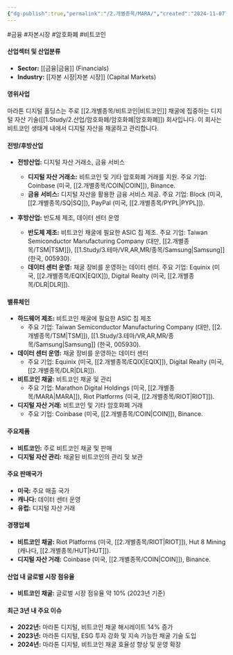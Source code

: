```yaml
---
{"dg-publish":true,"permalink":"/2.개별종목/MARA/","created":"2024-11-07T09:55:33.219+09:00","updated":"2025-07-29T21:37:04.883+09:00"}
---
```


#금융 #자본시장 #암호화폐 #비트코인

#### 산업섹터 및 산업분류

- **Sector:** [[금융\|금융]] (Financials)
- **Industry:** [[자본 시장\|자본 시장]] (Capital Markets)

#### 영위사업

마라톤 디지털 홀딩스는 주로 [[2.개별종목/비트코인\|비트코인]] 채굴에 집중하는 디지털 자산 기술([[1.Study/2.산업/암호화폐/암호화폐\|암호화폐]]) 회사입니다. 이 회사는 비트코인 생태계 내에서 디지털 자산을 채굴하고 관리합니다.

#### 전방/후방산업

- **전방산업:** 디지털 자산 거래소, 금융 서비스
    
    - **디지털 자산 거래소:** 비트코인 및 기타 암호화폐 거래를 지원. 주요 기업: Coinbase (미국, [[2.개별종목/COIN\|COIN]]), Binance.
    - **금융 서비스:** 디지털 자산을 활용한 금융 서비스 제공. 주요 기업: Block (미국, [[2.개별종목/SQ\|SQ]]), PayPal (미국, [[2.개별종목/PYPL\|PYPL]]).
- **후방산업:** 반도체 제조, 데이터 센터 운영
    
    - **반도체 제조:** 비트코인 채굴에 필요한 ASIC 칩 제조. 주요 기업: Taiwan Semiconductor Manufacturing Company (대만, [[2.개별종목/TSM\|TSM]]), [[1.Study/3.테마/VR,AR,MR/종목/Samsung\|Samsung]] (한국, 005930).
    - **데이터 센터 운영:** 채굴 장비를 운영하는 데이터 센터. 주요 기업: Equinix (미국, [[2.개별종목/EQIX\|EQIX]]), Digital Realty (미국, [[2.개별종목/DLR\|DLR]]).

#### 밸류체인

- **하드웨어 제조:** 비트코인 채굴에 필요한 ASIC 칩 제조
    - 주요 기업: Taiwan Semiconductor Manufacturing Company (대만, [[2.개별종목/TSM\|TSM]]), [[1.Study/3.테마/VR,AR,MR/종목/Samsung\|Samsung]]  (한국, 005930).
- **데이터 센터 운영:** 채굴 장비를 운영하는 데이터 센터
    - 주요 기업: Equinix (미국, [[2.개별종목/EQIX\|EQIX]]), Digital Realty (미국, [[2.개별종목/DLR\|DLR]]).
- **비트코인 채굴:** 비트코인 채굴 및 관리
    - 주요 기업: Marathon Digital Holdings (미국, [[2.개별종목/MARA\|MARA]]), Riot Platforms (미국, [[2.개별종목/RIOT\|RIOT]]).
- **디지털 자산 거래:** 비트코인 및 기타 암호화폐 거래
    - 주요 기업: Coinbase (미국, [[2.개별종목/COIN\|COIN]]), Binance.

#### 주요제품

- **비트코인:** 주로 비트코인 채굴 및 판매
- **디지털 자산 관리:** 채굴된 비트코인의 관리 및 보관

#### 주요 판매국가

- **미국:** 주요 매출 국가
- **캐나다:** 데이터 센터 운영
- **유럽:** 디지털 자산 거래

#### 경쟁업체

- **비트코인 채굴:** Riot Platforms (미국, [[2.개별종목/RIOT\|RIOT]]), Hut 8 Mining (캐나다, [[2.개별종목/HUT\|HUT]]).
- **디지털 자산 거래:** Coinbase (미국, [[2.개별종목/COIN\|COIN]]), Binance.

#### 산업 내 글로벌 시장 점유율

- **비트코인 채굴:** 글로벌 시장 점유율 약 10% (2023년 기준)

#### 최근 3년 내 주요 이슈

- **2022년:** 마라톤 디지털, 비트코인 채굴 해시레이트 14% 증가
- **2023년:** 마라톤 디지털, ESG 투자 강화 및 지속 가능한 채굴 기술 도입
- **2024년:** 마라톤 디지털, 비트코인 채굴 효율성 향상 및 운영 확장